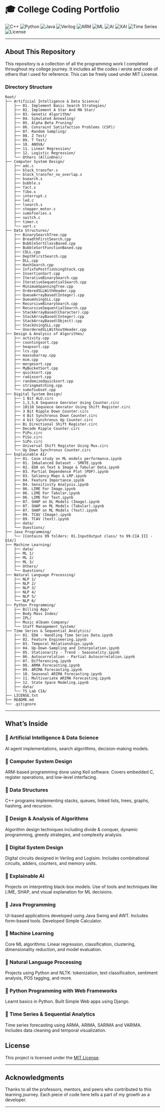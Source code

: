# 🎓 College Coding Portfolio

![C++](https://img.shields.io/badge/C%2B%2B-Data%20Structures%20%26%20Algorithms-blue?logo=cpp)
![Python](https://img.shields.io/badge/Python-Django%20%7C%20NLP%20%7C%20AI-green?logo=python)
![Java](https://img.shields.io/badge/Java-UI%20%7C%20Swing%20%7C%20AWT-red?logo=java)
![Verilog](https://img.shields.io/badge/Verilog-Digital%20Design-yellow?logo=circuitverse)
![ARM](https://img.shields.io/badge/ARM-Embedded%20C%20(Keil)-lightgrey?logo=arm)
![ML](https://img.shields.io/badge/ML-Algorithms%20%7C%20Time%20Series%20%7C%20XAI-orange?logo=scikit-learn)
![AI](https://img.shields.io/badge/AI-Agent%20Design%20%7C%20Search%20%7C%20Planning-brightgreen)
![XAI](https://img.shields.io/badge/Explainable%20AI-Interpretability-blueviolet)
![Time Series](https://img.shields.io/badge/Time%20Series-Sequential%20Analytics-teal)
![License](https://img.shields.io/badge/License-MIT-green)

---

## About This Repository

This repository is a collection of all the programming work I completed throughout my college journey.
It includes all the codes i wrote and code of others that i used for reference. This can be freely used under MIT License.

### Directory Structure
```
Root/
├── Artificial Intelligence & Data Science/
│   ├── 01. Implement Basic Search Strategies/
│   ├── 02. Implement A Star And MA Star/
│   ├── 03. Genetic Algorithm/
│   ├── 04. Simulated Annealing/
│   ├── 05. Alpha Beta Pruning/
│   ├── 06. Consraint Satisfaction Problems (CSP)/
│   ├── 07. Random Sampling/
│   ├── 08. Z Test/
│   ├── 09. T Test/
│   ├── 10. ANOVA/
│   ├── 11. Linear Regression/
│   ├── 12. Logistic Regression/
│   └── Others (AllinOne)/
├── Computer System Design/
│   ├── adc.c
│   ├── block_transfer.s
│   ├── block_transfer_no_overlap.s
│   ├── bsearch.s
│   ├── bubble.s
│   ├── fact.s
│   ├── fibo.s
│   ├── interrupt.c
│   ├── led.c
│   ├── lsearch.s
│   ├── stepper_motor.c
│   ├── sumofseries.s
│   ├── switch.c
│   ├── timer.c
│   └── uart.c
├── Data Structures/
│   ├── BinarySearchTree.cpp
│   ├── BreadthFirstSearch.cpp
│   ├── BubbleSortClassBased.cpp
│   ├── BubbleSortFunctionBased.cpp
│   ├── CDLL.cpp
│   ├── DepthFirstSearch.cpp
│   ├── DLL.cpp
│   ├── HashSearch.cpp
│   ├── InfixToPostfixUsingStack.cpp
│   ├── InsertionSort.cpp
│   ├── IterativeBinarySearch.cpp
│   ├── IterativeSequentialSearch.cpp
│   ├── MinimumSpanningTree.cpp
│   ├── OrderedSLLWithHeader.cpp
│   ├── QueueArrayBased(Integer).cpp
│   ├── QueueUsingSLL.cpp
│   ├── RecursiveBinarySearch.cpp
│   ├── RecursiveSequentialSearch.cpp
│   ├── StackArrayBased(Character).cpp
│   ├── StackArrayBased(Integer).cpp
│   ├── StackArrayBased(Object).cpp
│   ├── StackUsingSLL.cpp
│   └── UnorderedSLLWithoutHeader.cpp
├── Design & Analysis of Algorithms/
│   ├── activity.cpp
│   ├── countingsort.cpp
│   ├── heapsort.cpp
│   ├── lcs.cpp
│   ├── maxsubarray.cpp
│   ├── mcm.cpp
│   ├── mergesort.cpp
│   ├── MyBucketSort.cpp
│   ├── quicksort.cpp
│   ├── radixsort.cpp
│   ├── randomizedquicksort.cpp
│   ├── stringmatching.cpp
│   └── sumofsubset.cpp
├── Digital System Design/
│   ├── 1 Bit ALU.circ
│   ├── 1,3,5,6 Sequence Genrator Using Counter.circ
│   ├── 10110 Sequnece Genrator Using Shift Register.circ
│   ├── 3 Bit Ripple Down Counter.circ
│   ├── 4 Bit Synchronus Down Counter.circ
│   ├── 4 bit Synchronus Up Counter.circ
│   ├── Bi Directional Shift Register.circ
│   ├── Decade Ripple Counter.circ
│   ├── PiPo.circ
│   ├── PiSo.circ
│   ├── SiPo.circ
│   ├── Universal Shift Register Using Mux.circ
│   └── Up Down Synchronus Counter.circ
├── Explainable AI/
│   ├── 01. Case study on ML models performance.ipynb
│   ├── 01. Imbalanced Dataset - SMOTE.ipynb
│   ├── 02. EDA on Text & Image & Tabular Data.ipynb
│   ├── 03. Partial Dependence Plot (PDP).ipynb
│   ├── 03. Saliency Maps & LRP.ipynb
│   ├── 04. Feature Importance.ipynb
│   ├── 04. Sensitivity Analysis.ipynb
│   ├── 06. LIME For Image.ipynb
│   ├── 06. LIME For Tabular.ipynb
│   ├── 06. LIME For Text.ipynb
│   ├── 07. SHAP on DL Models (Image).ipynb
│   ├── 07. SHAP on ML Models (Tabular).ipynb
│   ├── 07. SHAP on ML Models (Text).ipynb
│   ├── 09. TCAV (Image).ipynb
│   ├── 09. TCAV (text).ipynb
│   ├── data/
│   └── Ouestions/
├── Java Programming/
│   └── [Contains 99 folders: 01.InputOutput class/ to 99.CIA III - Q14/]
├── Machine Learning/
│   ├── data/
│   ├── ML 1/
│   ├── ML 2/
│   ├── ML 3/
│   ├── Others/
│   └── Questions/
├── Natural Language Processing/
│   ├── NLP 1/
│   ├── NLP 2/
│   ├── NLP 3/
│   ├── NLP 4/
│   ├── NLP 5/
│   └── NLP 6/
├── Python Programming/
│   ├── Billing App/
│   ├── Body Mass Index/
│   ├── IPL/
│   ├── Music Albumn Company/
│   └── Staff Management System/
├── Time Series & Sequential Analytics/
│   ├── 01. EDA - Handling Time Series Data.ipynb
│   ├── 02. Feature Engineering.ipynb
│   ├── 03. Temporal Relationships.ipynb
│   ├── 04. Up-Down-Sampling and Interpolation.ipynb
│   ├── 05. Stationarity - Trend - Seasonality.ipynb
│   ├── 06. Autocorrelation - Partial Autocorrelation.ipynb
│   ├── 07. Differencing.ipynb
│   ├── 08. ARMA Forecasting.ipynb
│   ├── 09. ARIMA Forecasting.ipynb
│   ├── 10. Seasonal ARIMA Forecasting.ipynb
│   ├── 11. Multivariate ARIMA Forecasting.ipynb
│   ├── 12. State Space Modeling.ipynb
│   ├── data/
│   └── TS Lab CIA/
├── LICENSE.txt
├── README.md
└── .gitignore
```
---

## What’s Inside

### 📁 Artificial Intelligence & Data Science
AI agent implementations, search algorithms, decision-making models.

### 📁 Computer System Design
ARM-based programming done using Keil software. Covers embedded C, register operations, and low-level interfacing.

### 📁 Data Structures
C++ programs implementing stacks, queues, linked lists, trees, graphs, hashing, and recursion.

### 📁 Design & Analysis of Algorithms
Algorithm design techniques including divide & conquer, dynamic programming, greedy strategies, and complexity analysis.

### 📁 Digital System Design
Digital circuits designed in Verilog and Logisim. Includes combinational circuits, adders, counters, and memory units.

### 📁 Explainable AI
Projects on interpreting black-box models. Use of tools and techniques like LIME, SHAP, and visual explanation for ML decisions.

### 📁 Java Programming
UI-based applications developed using Java Swing and AWT. Includes form-based tools. Developed Simple Calculator.

### 📁 Machine Learning
Core ML algorithms: Linear regression, classification, clustering, dimensionality reduction, and model evaluation.

### 📁 Natural Language Processing
Projects using Python and NLTK: tokenization, text classification, sentiment analysis, POS tagging, and more.

### 📁 Python Programming with Web Frameworks
Learnt basics in Python. Built Simple Web apps using Django. 

### 📁 Time Series & Sequential Analytics
Time series forecasting using ARMA, ARIMA, SARIMA and VARIMA. Includes data cleaning and temporal visualization.

## License

This project is licensed under the [MIT License](LICENSE).

---

## Acknowledgments

Thanks to all the professors, mentors, and peers who contributed to this learning journey. Each piece of code here tells a part of my growth as a developer.

---
